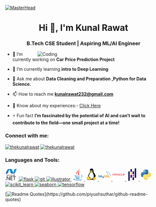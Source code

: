 [![MasterHead](https://user-images.githubusercontent.com/86270481/214122618-1bf43327-cdef-456e-81fe-fc71a9070c07.gif)](https://user-images.githubusercontent.com/86270481/214122618-1bf43327-cdef-456e-81fe-fc71a9070c07.gif)


<h1 align="center">Hi 👋, I'm Kunal Rawat</h1>
<h3 align="center">B.Tech CSE Student | Aspiring ML/AI Engineer</h3>
<img align="right" alt="Coding" width="400" src="https://user-images.githubusercontent.com/92860846/192116238-f0a2f976-265f-460f-ad0a-83ef612ca989.gif">


- 🔭 I’m currently working on **Car Price Prediction Project**

- 🌱 I’m currently learning **intro to Deep Learning**

- 💬 Ask me about **Data Cleaning and Preparation ,Python for Data Science.**

- 📫 How to reach me **kunalrawat232@gmail.com**

- 📄 Know about my experiences:- [Click Here](https://drive.google.com/file/d/1zSA_b9r3PUK3vMoY5hp5KNZ3Xam4w9OA/view?usp=drive_link)

- ⚡ Fun fact **I’m fascinated by the potential of AI and can’t wait to contribute to the field—one small project at a time!**

<h3 align="left">Connect with me:</h3>
<p align="left">
<a href="https://linkedin.com/in/thekunalrawat" target="blank"><img align="center" src="https://raw.githubusercontent.com/rahuldkjain/github-profile-readme-generator/master/src/images/icons/Social/linked-in-alt.svg" alt="thekunalrawat" height="30" width="40" /></a>
<a href="https://instagram.com/thekunalrawat" target="blank"><img align="center" src="https://raw.githubusercontent.com/rahuldkjain/github-profile-readme-generator/master/src/images/icons/Social/instagram.svg" alt="thekunalrawat" height="30" width="40" /></a>
</p>

<h3 align="left">Languages and Tools:</h3>
<p align="left"> <a href="https://dotnet.microsoft.com/" target="_blank" rel="noreferrer"> <img src="https://raw.githubusercontent.com/devicons/devicon/master/icons/dot-net/dot-net-original-wordmark.svg" alt="dotnet" width="40" height="40"/> </a> <a href="https://flask.palletsprojects.com/" target="_blank" rel="noreferrer"> <img src="https://www.vectorlogo.zone/logos/pocoo_flask/pocoo_flask-icon.svg" alt="flask" width="40" height="40"/> </a> <a href="https://git-scm.com/" target="_blank" rel="noreferrer"> <img src="https://www.vectorlogo.zone/logos/git-scm/git-scm-icon.svg" alt="git" width="40" height="40"/> </a> <a href="https://www.adobe.com/in/products/illustrator.html" target="_blank" rel="noreferrer"> <img src="https://www.vectorlogo.zone/logos/adobe_illustrator/adobe_illustrator-icon.svg" alt="illustrator" width="40" height="40"/> </a> <a href="https://www.java.com" target="_blank" rel="noreferrer"> <img src="https://raw.githubusercontent.com/devicons/devicon/master/icons/java/java-original.svg" alt="java" width="40" height="40"/> </a> <a href="https://www.linux.org/" target="_blank" rel="noreferrer"> <img src="https://raw.githubusercontent.com/devicons/devicon/master/icons/linux/linux-original.svg" alt="linux" width="40" height="40"/> </a> <a href="https://www.mysql.com/" target="_blank" rel="noreferrer"> <img src="https://raw.githubusercontent.com/devicons/devicon/master/icons/mysql/mysql-original-wordmark.svg" alt="mysql" width="40" height="40"/> </a> <a href="https://www.oracle.com/" target="_blank" rel="noreferrer"> <img src="https://raw.githubusercontent.com/devicons/devicon/master/icons/oracle/oracle-original.svg" alt="oracle" width="40" height="40"/> </a> <a href="https://pandas.pydata.org/" target="_blank" rel="noreferrer"> <img src="https://raw.githubusercontent.com/devicons/devicon/2ae2a900d2f041da66e950e4d48052658d850630/icons/pandas/pandas-original.svg" alt="pandas" width="40" height="40"/> </a> <a href="https://www.python.org" target="_blank" rel="noreferrer"> <img src="https://raw.githubusercontent.com/devicons/devicon/master/icons/python/python-original.svg" alt="python" width="40" height="40"/> </a> <a href="https://scikit-learn.org/" target="_blank" rel="noreferrer"> <img src="https://upload.wikimedia.org/wikipedia/commons/0/05/Scikit_learn_logo_small.svg" alt="scikit_learn" width="40" height="40"/> </a> <a href="https://seaborn.pydata.org/" target="_blank" rel="noreferrer"> <img src="https://seaborn.pydata.org/_images/logo-mark-lightbg.svg" alt="seaborn" width="40" height="40"/> </a> <a href="https://www.tensorflow.org" target="_blank" rel="noreferrer"> <img src="https://www.vectorlogo.zone/logos/tensorflow/tensorflow-icon.svg" alt="tensorflow" width="40" height="40"/> </a> </p>

[![Readme Quotes](https://quotes-github-readme.vercel.app/api?type=horizontal&theme=dracula&border=true&quote=We%20are%20at%20the%20beginning%20of%20a%20new%20era%20of%20computing%20where%20machine%20learning%20will%20be%20at%20the%20heart%20of%20everything.)](https://github.com/piyushsuthar/github-readme-quotes)
